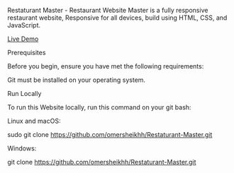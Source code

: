 Restaturant Master - Restaurant Website
Master is a fully responsive restaurant website,
Responsive for all devices, build using HTML, CSS, and JavaScript.

<a href="https://restaturantmaster.netlify.app/">Live Demo</a>

Prerequisites

Before you begin, ensure you have met the following requirements:

Git must be installed on your operating system.

Run Locally

To run this Website locally, run this command on your git bash:

Linux and macOS:

sudo git clone https://github.com/omersheikhh/Restaturant-Master.git

Windows:

git clone https://github.com/omersheikhh/Restaturant-Master.git
